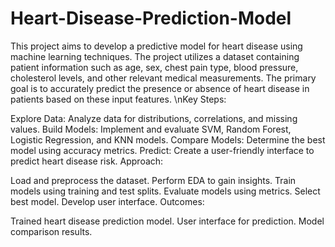 # Heart-Disease-Prediction-Model
This project aims to develop a predictive model for heart disease using machine learning techniques. The project utilizes a dataset containing patient information such as age, sex, chest pain type, blood pressure, cholesterol levels, and other relevant medical measurements. The primary goal is to accurately predict the presence or absence of heart disease in patients based on these input features.
\nKey Steps:

Explore Data: Analyze data for distributions, correlations, and missing values.
Build Models: Implement and evaluate SVM, Random Forest, Logistic Regression, and KNN models.
Compare Models: Determine the best model using accuracy metrics.
Predict: Create a user-friendly interface to predict heart disease risk.
Approach:

Load and preprocess the dataset.
Perform EDA to gain insights.
Train models using training and test splits.
Evaluate models using metrics.
Select best model.
Develop user interface.
Outcomes:

Trained heart disease prediction model.
User interface for prediction.
Model comparison results.
